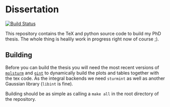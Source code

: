 # Dissertation
[![Build Status](https://travis-ci.com/mfherbst/dissertation.svg?token=mMrhPoF738uUamSScbrZ&branch=master)](https://travis-ci.com/mfherbst/dissertation)

This repository contains the TeX and python source code to build
my PhD thesis.
The whole thing is healily work in progress right now of course ;).

## Building
Before you can build the thesis you will need the most recent versions
of [`molsturm`](https://molsturm.org)
and [`gint`](https://molsturm.org/gint) to dynamically build the
plots and tables together with the tex code.
As the integral backends we need `sturmint` as well as another Gaussian
library (`libint` is fine).

Building should be as simple as calling a `make all` in the root
directory of the repository.
